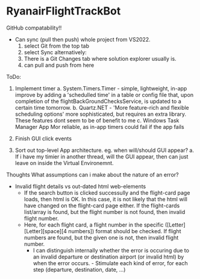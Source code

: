 # RyanairFlightTrackBot

GitHub compatability!!
 - Can sync (pull then push) whole project from VS2022. 
    1. select Git from the top tab
    2. select Sync
    alternatively:
    1. There is a Git Changes tab where solution explorer usually is. 
    2. can pull and push from here


ToDo:
1. Implement timer
   a. System.Timers.Timer - simple, lightweight, in-app
        improve by adding a 'schedulled time' in a table or config file that, upon completion of the flightBackGroundChecksService, is updated to a certain time tomorrow.
   b. Quartz.NET - 'More feature-rich and flexible scheduling options'
      more sophisticated, but requires an extra library. These features dont seem to be of benefit to me
   c. Windows Task Manager App
      Mor reliable, as in-app timers could fail if the app fails

2. Finish GUI click events

3. Sort out top-level App architecture. eg. when will/should GUI appear?
   a. If i have my timier in another thread, will the GUI appear, then can just leave on inside the Virtual Environemnt.





Thoughts
What assumptions can i make about the nature of an error?
 - Invalid flight details vs out-dated html web-elements
     - If the search button is clicked successully and the flight-card page loads, then html is OK. In this case, it is not likely that the html will have changed on the flight-card page either. If the flight-cards list/array is found, but the flight number is not found, then invalid flight number.
     - Here, for each flight card, a flight number in the specific ([Letter][Letter][space][4 numbers]) format should be checked. If flight numbers are found, but the given one is not, then invalid flight number.
         - I can distinguish internally whether the error is occuring due to an invalid departure or destination airport (or invalid html) by when the error occurs.
               - Stimulate each kind of error, for each step (departure, destination, date, ...)
        

